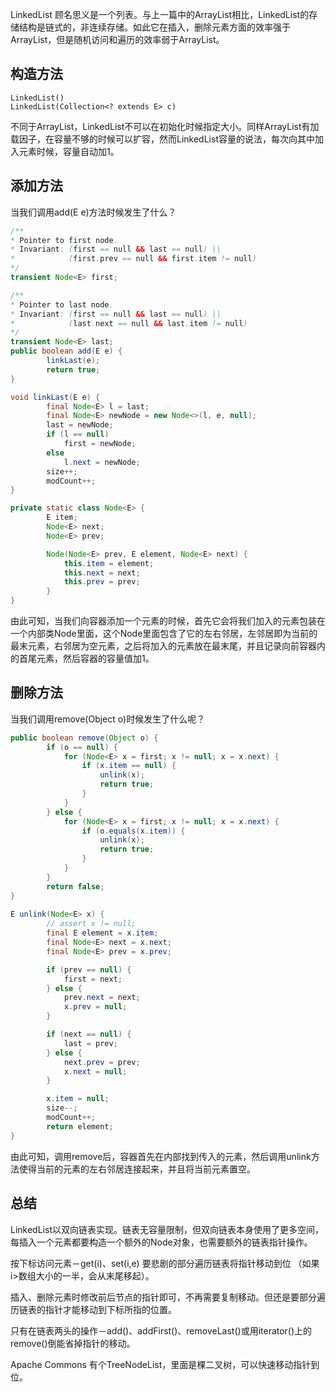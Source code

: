 [](pics/5d1391f88b05665203.jpg)

LinkedList 顾名思义是一个列表。与上一篇中的ArrayList相比，LinkedList的存储结构是链式的，非连续存储。如此它在插入，删除元素方面的效率强于ArrayList，但是随机访问和遍历的效率弱于ArrayList。



## 构造方法

```
LinkedList()
LinkedList(Collection<? extends E> c)
```

不同于ArrayList，LinkedList不可以在初始化时候指定大小。同样ArrayList有加载因子，在容量不够的时候可以扩容，然而LinkedList容量的说法，每次向其中加入元素时候，容量自动加1。


## 添加方法
当我们调用add\(E e\)方法时候发生了什么？

```java
/**
* Pointer to first node.
* Invariant: (first == null && last == null) ||
*            (first.prev == null && first.item != null)
*/
transient Node<E> first;

/**
* Pointer to last node.
* Invariant: (first == null && last == null) ||
*            (last.next == null && last.item != null)
*/
transient Node<E> last;
public boolean add(E e) {
        linkLast(e);
        return true;
}

void linkLast(E e) {
        final Node<E> l = last;
        final Node<E> newNode = new Node<>(l, e, null);
        last = newNode;
        if (l == null)
            first = newNode;
        else
            l.next = newNode;
        size++;
        modCount++;
}

private static class Node<E> {
        E item;
        Node<E> next;
        Node<E> prev;

        Node(Node<E> prev, E element, Node<E> next) {
            this.item = element;
            this.next = next;
            this.prev = prev;
        }
}
```

由此可知，当我们向容器添加一个元素的时候，首先它会将我们加入的元素包装在一个内部类Node里面，这个Node里面包含了它的左右邻居，左邻居即为当前的最末元素，右邻居为空元素，之后将加入的元素放在最末尾，并且记录向前容器内的首尾元素，然后容器的容量值加1。


## 删除方法
当我们调用remove\(Object o\)时候发生了什么呢？

```java
public boolean remove(Object o) {
        if (o == null) {
            for (Node<E> x = first; x != null; x = x.next) {
                if (x.item == null) {
                    unlink(x);
                    return true;
                }
            }
        } else {
            for (Node<E> x = first; x != null; x = x.next) {
                if (o.equals(x.item)) {
                    unlink(x);
                    return true;
                }
            }
        }
        return false;
}
    
E unlink(Node<E> x) {
        // assert x != null;
        final E element = x.item;
        final Node<E> next = x.next;
        final Node<E> prev = x.prev;

        if (prev == null) {
            first = next;
        } else {
            prev.next = next;
            x.prev = null;
        }

        if (next == null) {
            last = prev;
        } else {
            next.prev = prev;
            x.next = null;
        }

        x.item = null;
        size--;
        modCount++;
        return element;
}
```

由此可知，调用remove后，容器首先在内部找到传入的元素，然后调用unlink方法使得当前的元素的左右邻居连接起来，并且将当前元素置空。



## 总结

LinkedList以双向链表实现。链表无容量限制，但双向链表本身使用了更多空间，每插入一个元素都要构造一个额外的Node对象，也需要额外的链表指针操作。

按下标访问元素－get(i)、set(i,e) 要悲剧的部分遍历链表将指针移动到位 （如果i&gt;数组大小的一半，会从末尾移起）。

插入、删除元素时修改前后节点的指针即可，不再需要复制移动。但还是要部分遍历链表的指针才能移动到下标所指的位置。

只有在链表两头的操作－add()、addFirst()、removeLast()或用iterator()上的remove()倒能省掉指针的移动。

Apache Commons 有个TreeNodeList，里面是棵二叉树，可以快速移动指针到位。





